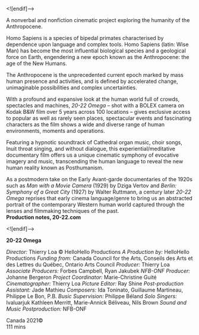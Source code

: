 
<![endif]-->

A nonverbal and nonfiction cinematic project exploring the humanity of the Anthropocene.

Homo Sapiens is a species of bipedal primates characterised by dependence upon language and complex tools. Homo Sapiens (latin: Wise Man) has become the most influential biological species and a geological force on Earth, engendering a new epoch known as the Anthropocene: the age of the New Humans.

The Anthropocene is the unprecedented current epoch marked by mass human presence and activities, and is defined by accelerated change, unimaginable possibilities and complex uncertainties.

With a profound and expansive look at the human world full of crowds, spectacles and machines, _20-22 Omega_ – shot with a BOLEX camera on Kodak B&W film over 5 years across 100 locations – gives exclusive access to popular as well as rarely seen places, spectacular events and fascinating characters as the film shows a wide and diverse range of human environments, moments and operations.

Featuring a hypnotic soundtrack of Cathedral organ music, choir songs, Inuit throat singing, and without dialogue, this experiential/meditative documentary film offers us a unique cinematic symphony of evocative imagery and music, transcending the human language to reveal the new human reality known as Posthumanism.

As a postmodern take on the Early Avant-garde documentaries of the 1920s such as _Man with a Movie Camera_ (1929) by Dziga Vertov and _Berlin: Symphony of a Great City_ (1927) by Walter Ruttmann, a century later _20-22 Omega_ reprises that early cinema language/genre to bring us an abstracted portrait of the contemporary Western human world captured through the lenses and filmmaking techniques of the past.<br>
**Production notes, 20-22.com**<br>

<![endif]-->

**20-22 Omega**

_Director:_ Thierry Loa
© HelloHello Productions
_A Production by:_ HelloHello Productions
_Funding from:_ Canada Council for the Arts, Conseils des Arts et des Lettres du Québec, Ontario Arts Council
_Producer:_ Thierry Loa
_Associate Producers:_ Forbes Campbell, Ryan Jakubek
_NFB-ONF Producer:_ Johanne Bergeron
_Project Coordinator:_ Marie-Christine Guité
_Cinematographer:_ Thierry Loa
_Picture Editor:_ Ray Shine
_Post-production Assistant:_ Jade Mathieu
_Composers:_ Ida Toninato, Guillaume Martineau, Philippe Le Bon, P.B.
_Busic Supervision:_ Philippe Béland
_Solo Singers:_ Ivaluarjuk Kathleen Merritt, Marie-Annick Béliveau, Nils Brown
_Sound and Music Postproduction:_ NFB-ONF

Canada 2021©<br>
111 mins<br>
<!--stackedit_data:
eyJoaXN0b3J5IjpbLTIwNTUxMjI2MF19
-->